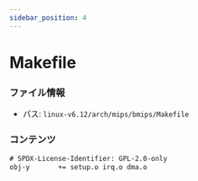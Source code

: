 ```yaml
---
sidebar_position: 4
---
```

# Makefile

### ファイル情報

- パス: `linux-v6.12/arch/mips/bmips/Makefile`

### コンテンツ

```txt
# SPDX-License-Identifier: GPL-2.0-only
obj-y		+= setup.o irq.o dma.o

```
